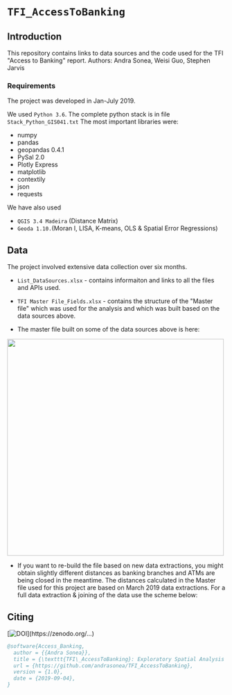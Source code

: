 # `TFI_AccessToBanking`

## Introduction

This repository contains links to data sources and the code used for the TFI "Access to Banking" report. 
Authors: Andra Sonea, Weisi Guo, Stephen Jarvis

### Requirements
The project was developed in Jan-July 2019.

We used `Python 3.6`. The complete python stack is in file `Stack_Python_GIS041.txt`
The most important libraries were:
* numpy
* pandas
* geopandas 0.4.1
* PySal 2.0
* Plotly Express
* matplotlib
* contextily
* json
* requests


We have also used 
* `QGIS 3.4 Madeira` (Distance Matrix)
* `Geoda 1.10.`(Moran I, LISA, K-means, OLS & Spatial Error Regressions)

## Data
The project involved extensive data collection over six months. 
* `List_DataSources.xlsx` - contains informaiton and links to all the files and APIs used.
* `TFI Master File_Fields.xlsx` - contains the structure of the "Master file" which was used for the analysis and which was built based on the data sources above.

* The master file built on some of the data sources above is here:

<img src="" width="500">

* If you want to re-build the file based on new data extractions, you might obtain slightly different distances as banking branches and ATMs are being closed in the meantime. The distances calculated in the Master file used for this project are based on March 2019 data extractions. For a full data extraction & joining of the data use the scheme below:

## Citing

[![DOI](https://zenodo.org/badge/...)](https://zenodo.org/...)

```bibtex
@software{Access_Banking,
  author = {{Andra Sonea}},
  title = {\texttt{TFI\_AccessToBanking}: Exploratory Spatial Analysis of Access to Physical and Digital Banking Channels},
  url = {https://github.com/andrasonea/TFI_AccessToBanking},
  version = {1.0},
  date = {2019-09-04},
}
```


